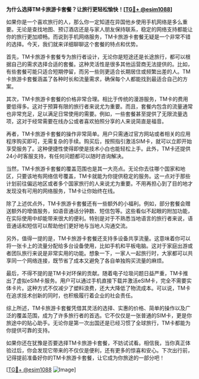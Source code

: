 **为什么选择TM卡旅游卡套餐？让旅行更轻松愉快！[[TG💪+ @esim1088](https://t.me/s/esim1088)]**

如果你是一个喜欢旅行的人，那么你一定知道在异国他乡使用手机网络是多么重要。无论是查找地图、预订酒店还是与家人朋友保持联系，稳定的网络支持都能让你的旅行更加顺畅。而说到手机网络服务，TM卡旅游卡套餐无疑是一个非常不错的选择。今天，我们就来详细聊聊这个套餐的特点和优势。

首先，TM卡旅游卡套餐专为旅行者设计，无论你是短途还是长途旅行，都可以根据自己的需求选择合适的套餐。这种灵活性是很多其他运营商无法提供的。比如，有些套餐可能只适合短期停留，而另一些则更适合长期居住或频繁出差的人。TM卡旅游卡套餐涵盖了各种时长和流量需求，确保每个人都能找到最适合自己的方案。

其次，TM卡旅游卡套餐的价格非常合理。相比于传统的漫游服务，TM卡的费用要低得多。这对于预算有限的旅行者来说尤为重要。而且，套餐内包含的流量通常也非常充足，足以满足日常使用的需要。例如，一些套餐甚至提供了无限流量选项，这对于经常需要在线办公或者喜欢拍照分享的人来说简直是福音。

再者，TM卡旅游卡套餐的操作非常简单。用户只需通过官方网站或者相关的应用程序购买即可，无需复杂的手续。购买后，按照指引激活SIM卡，就可以立即开始享受服务了。这种便捷性使得即使是技术小白也能轻松上手。此外，TM卡还提供24小时客服支持，有任何问题都可以随时咨询解决。

当然，TM卡旅游卡套餐的覆盖范围也是其一大亮点。无论你去往哪个国家和地区，只要该地有网络信号覆盖，TM卡就能为你提供稳定的服务。这一点对于那些计划前往偏远地区或者多个国家旅行的人来说尤为重要。不用再担心到了目的地才发现没有可用的网络服务，TM卡让你始终在线。

除了上述优点外，TM卡旅游卡套餐还有一些额外的小福利。例如，部分套餐会赠送额外的增值服务，如语音通话分钟数、短信包等。这些看似不起眼的附加功能，在实际使用中却能带来很大的便利。特别是对于不熟悉当地语言的旅行者来说，语音通话和短信可以帮助他们更好地与当地人沟通交流。

另外，值得一提的是，TM卡旅游卡套餐还支持多设备共享流量。这意味着你可以将一张卡上的流量分配给多台设备使用，比如手机和平板电脑。这对于家庭出游或者团队旅行来说是非常实用的功能。想象一下，一家人一起旅行时，大家都可以共享同一个网络连接，既节省了成本又避免了各自单独购买流量的麻烦。

最后，不得不提的是TM卡对环保的贡献。随着电子垃圾问题日益严重，TM卡推出了虚拟eSIM卡服务。用户可以通过手机直接下载并激活eSIM卡，完全不需要实体卡片。这种方式不仅减少了塑料浪费，还大大降低了物流成本。可以说，TM卡在追求技术创新的同时，也积极履行着企业的社会责任。

综上所述，TM卡旅游卡套餐凭借其灵活的选择、实惠的价格、简单的操作以及广泛的覆盖范围，成为了许多旅行者的首选。它不仅仅是一张普通的SIM卡，更是你旅途中的贴心助手。无论你是第一次出国还是已经习惯了全球旅行，TM卡都能为你提供可靠的支持。

如果你还在犹豫是否要选择TM卡旅游卡套餐，不妨试试看。相信我，当你真正体验过后，你会发现它带来的不仅仅是便利，还有更多的惊喜和安心。下次出行前，记得提前准备好你的TM卡旅游卡套餐，让它成为你旅途的一部分吧！

[[TG💪+ @esim1088](https://t.me/s/esim1088) ![Image](https://i.postimg.cc/4NQfJmqS/Snipaste-2025-05-13-00-14-12.png)]